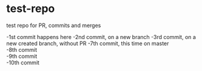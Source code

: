 # test-repo
test repo for PR, commits and merges

-1st commit happens here
-2nd commit, on a new branch
-3rd commit, on a new created branch, without PR
-7th commit, this time on master  
-8th commit  
-9th commit  
-10th commit
